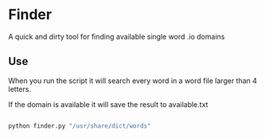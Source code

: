 # Finder

A quick and dirty tool for finding available single word .io domains

## Use

When you run the script it will search every word in a word file larger than 4 letters. 

If the domain is available it will save the result to available.txt

```python

python finder.py "/usr/share/dict/words"

```